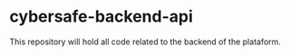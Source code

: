 # cybersafe-backend-api
This repository will hold all code related to the backend of the plataform.
